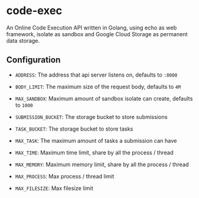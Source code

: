 # code-exec
An Online Code Execution API written in Golang, using echo as web framework, isolate as sandbox and Google Cloud Storage as permanent data storage.


## Configuration
* `ADDRESS`: The address that api server listens on, defaults to `:8000`
* `BODY_LIMIT`: The maximum size of the request body, defaults to `4M`
* `MAX_SANDBOX`: Maximum amount of sandbox isolate can create, defaults to `1000`

* `SUBMISSION_BUCKET`: The storage bucket to store submissions
* `TASK_BUCKET`: The storage bucket to store tasks

* `MAX_TASK`: The maximum amount of tasks a submission can have
* `MAX_TIME`: Maximum time limit, share by all the process / thread
* `MAX_MEMORY`: Maximum memory limit, share by all the process / thread
* `MAX_PROCESS`: Max process / thread limit
* `MAX_FILESIZE`: Max filesize limit